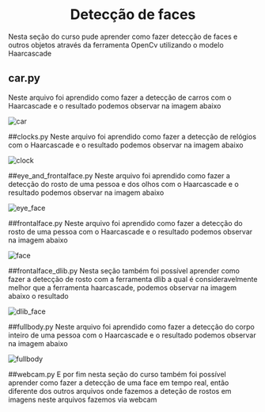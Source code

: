<h1 align="center"> Detecção de faces </h1>

Nesta seção do curso pude aprender como fazer detecção de faces e outros objetos através da ferramenta OpenCv utilizando o modelo Haarcascade

## car.py
Neste arquivo foi aprendido como fazer a detecção de carros com o Haarcascade e o resultado podemos observar na imagem abaixo

![car](https://user-images.githubusercontent.com/81167063/185747965-30c96644-8b57-4e16-a702-a461dd1d68d2.png)

##clocks.py
Neste arquivo foi aprendido como fazer a detecção de relógios com o Haarcascade e o resultado podemos observar na imagem abaixo

![clock](https://user-images.githubusercontent.com/81167063/185748228-f88f65e2-350d-4d9e-b543-4b96a21592bc.png)

##eye_and_frontalface.py
Neste arquivo foi aprendido como fazer a detecção do rosto de uma pessoa e dos olhos com o Haarcascade e o resultado podemos observar na imagem abaixo

![eye_face](https://user-images.githubusercontent.com/81167063/185748284-b4a949c5-978b-4e68-be47-675cff21aa40.png)

##frontalface.py
Neste arquivo foi aprendido como fazer a detecção do rosto de uma pessoa com o Haarcascade e o resultado podemos observar na imagem abaixo

![face](https://user-images.githubusercontent.com/81167063/185748344-aae16a69-f7fa-4446-b62d-5293bb7f8135.png)

##frontalface_dlib.py
Nesta seção também foi possível aprender como fazer a detecção de rosto com a ferramenta dlib a qual é consideravelmente melhor que a ferramenta haarcascade, podemos observar na imagem abaixo o resultado

![dlib_face](https://user-images.githubusercontent.com/81167063/185748449-daea7d46-0c44-46ed-bc01-5263b67554f4.png)

##fullbody.py
Neste arquivo foi aprendido como fazer a detecção do corpo inteiro de uma pessoa com o Haarcascade e o resultado podemos observar na imagem abaixo

![fullbody](https://user-images.githubusercontent.com/81167063/185748517-bfbbf4b7-baac-422d-8c9b-260627b7741b.png)

##webcam.py
E por fim nesta seção do curso também foi possível aprender como fazer a detecção de uma face em tempo real, então diferente dos outros arquivos onde fazemos a deteção de rostos em imagens neste arquivos fazemos via webcam
